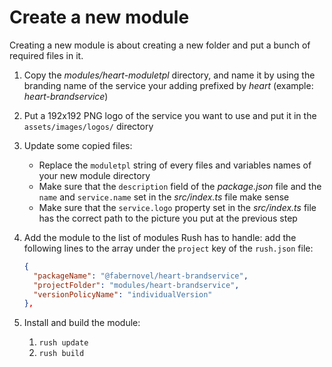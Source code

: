# Create a new module

Creating a new module is about creating a new folder and put a bunch of required files in it.

1. Copy the _modules/heart-moduletpl_ directory, and name it by using the branding name of the service your adding prefixed by _heart_ (example: _heart-brandservice_)

2. Put a 192x192 PNG logo of the service you want to use and put it in the `assets/images/logos/` directory

3. Update some copied files:
    - Replace the `moduletpl` string of every files and variables names of your new module directory
    - Make sure that the `description` field of the _package.json_ file and the `name` and `service.name` set in the _src/index.ts_ file make sense
    - Make sure that the `service.logo` property set in the _src/index.ts_ file has the correct path to the picture you put at the previous step

4. Add the module to the list of modules Rush has to handle: add the following lines to the array under the `project` key of the `rush.json` file:
    ```json
    {
      "packageName": "@fabernovel/heart-brandservice",
      "projectFolder": "modules/heart-brandservice",
      "versionPolicyName": "individualVersion"
    },
    ```

5. Install and build the module:
    1. `rush update`
    2. `rush build`  
